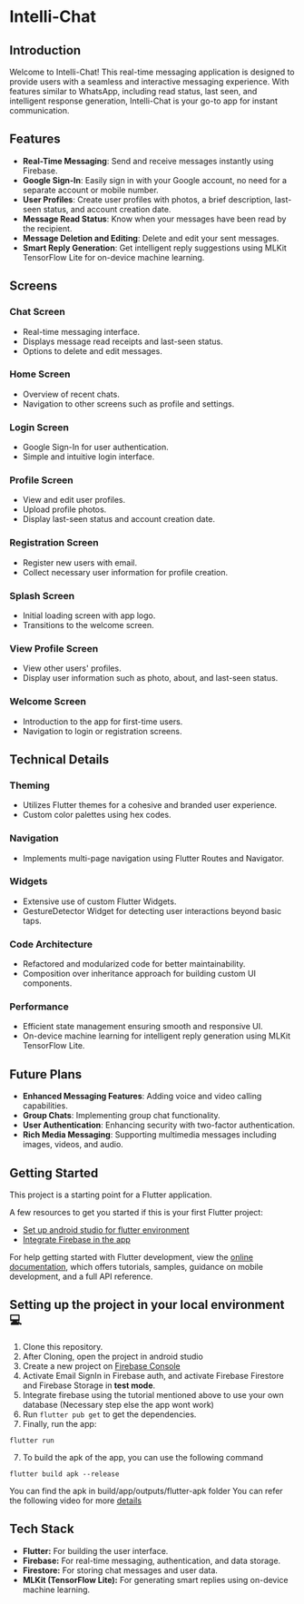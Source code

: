 # Intelli-Chat

## Introduction

Welcome to Intelli-Chat! This real-time messaging application is designed to provide users with a seamless and interactive messaging experience. With features similar to WhatsApp, including read status, last seen, and intelligent response generation, Intelli-Chat is your go-to app for instant communication.

## Features

- **Real-Time Messaging**: Send and receive messages instantly using Firebase.
- **Google Sign-In**: Easily sign in with your Google account, no need for a separate account or mobile number.
- **User Profiles**: Create user profiles with photos, a brief description, last-seen status, and account creation date.
- **Message Read Status**: Know when your messages have been read by the recipient.
- **Message Deletion and Editing**: Delete and edit your sent messages.
- **Smart Reply Generation**: Get intelligent reply suggestions using MLKit TensorFlow Lite for on-device machine learning.

## Screens

### Chat Screen

- Real-time messaging interface.
- Displays message read receipts and last-seen status.
- Options to delete and edit messages.

### Home Screen

- Overview of recent chats.
- Navigation to other screens such as profile and settings.

### Login Screen

- Google Sign-In for user authentication.
- Simple and intuitive login interface.

### Profile Screen

- View and edit user profiles.
- Upload profile photos.
- Display last-seen status and account creation date.

### Registration Screen

- Register new users with email.
- Collect necessary user information for profile creation.

### Splash Screen

- Initial loading screen with app logo.
- Transitions to the welcome screen.

### View Profile Screen

- View other users' profiles.
- Display user information such as photo, about, and last-seen status.

### Welcome Screen

- Introduction to the app for first-time users.
- Navigation to login or registration screens.

## Technical Details

### Theming

- Utilizes Flutter themes for a cohesive and branded user experience.
- Custom color palettes using hex codes.

### Navigation

- Implements multi-page navigation using Flutter Routes and Navigator.

### Widgets

- Extensive use of custom Flutter Widgets.
- GestureDetector Widget for detecting user interactions beyond basic taps.

### Code Architecture

- Refactored and modularized code for better maintainability.
- Composition over inheritance approach for building custom UI components.

### Performance

- Efficient state management ensuring smooth and responsive UI.
- On-device machine learning for intelligent reply generation using MLKit TensorFlow Lite.

## Future Plans

- **Enhanced Messaging Features**: Adding voice and video calling capabilities.
- **Group Chats**: Implementing group chat functionality.
- **User Authentication**: Enhancing security with two-factor authentication.
- **Rich Media Messaging**: Supporting multimedia messages including images, videos, and audio.

## Getting Started

This project is a starting point for a Flutter application.

A few resources to get you started if this is your first Flutter project:

- [Set up android studio for flutter environment](https://www.youtube.com/watch?v=hfz_AraTk_k&feature=youtu.be&ab_channel=GeeksforGeeks)
- [Integrate Firebase in the app](https://www.youtube.com/watch?v=sz4slPFwEvs)

For help getting started with Flutter development, view the
[online documentation](https://docs.flutter.dev/), which offers tutorials,
samples, guidance on mobile development, and a full API reference.

## Setting up the project in your local environment💻

1. Clone this repository.
2. After Cloning, open the project in android studio
3. Create a new project on [Firebase Console](https://console.firebase.google.com/)
4. Activate Email SignIn in Firebase auth, and activate Firebase Firestore and Firebase Storage in **test mode**.
5. Integrate firebase using the tutorial mentioned above to use your own database (Necessary step else the app wont work)
6. Run `flutter pub get` to get the dependencies.
7. Finally, run the app:

```
flutter run
```
7. To build the apk of the app, you can use the following command
```
flutter build apk --release
```
You can find the apk in build/app/outputs/flutter-apk folder
You can refer the following video for more [details](https://youtu.be/TOgfbyw6-Mw)

## Tech Stack

- **Flutter:** For building the user interface.
- **Firebase:** For real-time messaging, authentication, and data storage.
- **Firestore:** For storing chat messages and user data.
- **MLKit (TensorFlow Lite):** For generating smart replies using on-device machine learning.
